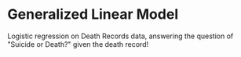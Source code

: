 # Generalized Linear Model

Logistic regression on Death Records data, answering the question of "Suicide or Death?" given the death record!
